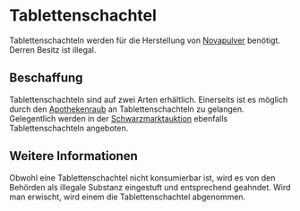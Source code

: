 # Tablettenschachtel

Tablettenschachteln werden für die Herstellung von [Novapulver](../../pages/bmt/novapulver.md) benötigt. Derren Besitz ist illegal.

## Beschaffung
Tablettenschachteln sind auf zwei Arten erhältlich. Einerseits ist es möglich durch den [Apothekenraub](../../pages/fraktionen/apothekenraub.md) an Tablettenschachteln zu gelangen. Gelegentlich werden in der [Schwarzmarktauktion](../../pages/orte/schwarzmakt.md) ebenfalls Tablettenschachteln angeboten.  

## Weitere Informationen
Obwohl eine Tablettenschachtel nicht konsumierbar ist, wird es von den Behörden als illegale Substanz eingestuft und entsprechend geahndet. Wird man erwischt, wird einem die Tablettenschachtel abgenommen.
